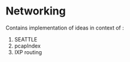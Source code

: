 Networking
==========

Contains implementation of ideas in context of :

1. SEATTLE
2. pcapIndex
3. IXP routing

